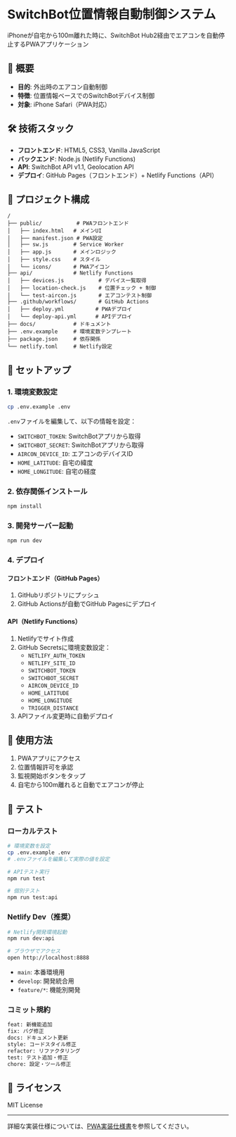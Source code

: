 # SwitchBot位置情報自動制御システム

iPhoneが自宅から100m離れた時に、SwitchBot Hub2経由でエアコンを自動停止するPWAアプリケーション

## 🎯 概要

- **目的**: 外出時のエアコン自動制御
- **特徴**: 位置情報ベースでのSwitchBotデバイス制御
- **対象**: iPhone Safari（PWA対応）

## 🛠️ 技術スタック

- **フロントエンド**: HTML5, CSS3, Vanilla JavaScript
- **バックエンド**: Node.js (Netlify Functions)
- **API**: SwitchBot API v1.1, Geolocation API
- **デプロイ**: GitHub Pages（フロントエンド）+ Netlify Functions（API）

## 📁 プロジェクト構成

```text
/
├── public/           # PWAフロントエンド
│   ├── index.html   # メインUI
│   ├── manifest.json # PWA設定
│   ├── sw.js        # Service Worker
│   ├── app.js       # メインロジック
│   ├── style.css    # スタイル
│   └── icons/       # PWAアイコン
├── api/             # Netlify Functions
│   ├── devices.js           # デバイス一覧取得
│   ├── location-check.js    # 位置チェック + 制御
│   └── test-aircon.js       # エアコンテスト制御
├── .github/workflows/       # GitHub Actions
│   ├── deploy.yml          # PWAデプロイ
│   └── deploy-api.yml      # APIデプロイ
├── docs/            # ドキュメント
├── .env.example     # 環境変数テンプレート
├── package.json     # 依存関係
└── netlify.toml     # Netlify設定
```

## 🚀 セットアップ

### 1. 環境変数設定

```bash
cp .env.example .env
```

`.env`ファイルを編集して、以下の情報を設定：

- `SWITCHBOT_TOKEN`: SwitchBotアプリから取得
- `SWITCHBOT_SECRET`: SwitchBotアプリから取得
- `AIRCON_DEVICE_ID`: エアコンのデバイスID
- `HOME_LATITUDE`: 自宅の緯度
- `HOME_LONGITUDE`: 自宅の経度

### 2. 依存関係インストール

```bash
npm install
```

### 3. 開発サーバー起動

```bash
npm run dev
```

### 4. デプロイ

#### フロントエンド（GitHub Pages）
1. GitHubリポジトリにプッシュ
2. GitHub Actionsが自動でGitHub Pagesにデプロイ

#### API（Netlify Functions）
1. Netlifyでサイト作成
2. GitHub Secretsに環境変数設定：
   - `NETLIFY_AUTH_TOKEN`
   - `NETLIFY_SITE_ID`
   - `SWITCHBOT_TOKEN`
   - `SWITCHBOT_SECRET`
   - `AIRCON_DEVICE_ID`
   - `HOME_LATITUDE`
   - `HOME_LONGITUDE`
   - `TRIGGER_DISTANCE`
3. APIファイル変更時に自動デプロイ

## 📱 使用方法

1. PWAアプリにアクセス
2. 位置情報許可を承認
3. 監視開始ボタンをタップ
4. 自宅から100m離れると自動でエアコンが停止

## 🧪 テスト

### ローカルテスト

```bash
# 環境変数を設定
cp .env.example .env
# .envファイルを編集して実際の値を設定

# APIテスト実行
npm run test

# 個別テスト
npm run test:api
```

### Netlify Dev（推奨）

```bash
# Netlify開発環境起動
npm run dev:api

# ブラウザでアクセス
open http://localhost:8888
```

- `main`: 本番環境用
- `develop`: 開発統合用
- `feature/*`: 機能別開発

### コミット規約

```bash
feat: 新機能追加
fix: バグ修正
docs: ドキュメント更新
style: コードスタイル修正
refactor: リファクタリング
test: テスト追加・修正
chore: 設定・ツール修正
```

## 📄 ライセンス

MIT License

---

詳細な実装仕様については、[PWA実装仕様書](docs/PWA-Implementation-Specification.md)を参照してください。
